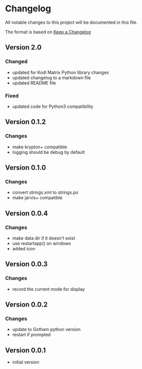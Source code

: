 # Changelog

All notable changes to this project will be documented in this file.

The format is based on [Keep a Changelog](https://keepachangelog.com/en/1.0.0/)

## Version 2.0

### Changed

- updated for Kodi Matrix Python library changes
- updated changelog to a markdown file
- updated README file

### Fixed

- updated code for Python3 compatibility

## Version 0.1.2

### Changes

- make krypton+ compatible
- logging should be debug by default

## Version 0.1.0

### Changes

- convert strings.xml to strings.po
- make jarvis+ compatible

## Version 0.0.4

### Changes

- make data dir if it doesn't exist
- use restartapp() on windows
- added icon

## Version 0.0.3

### Changes

- record the current mode for display

## Version 0.0.2

### Changes

- update to Gotham python version
- restart if prompted

## Version 0.0.1

- initial version
